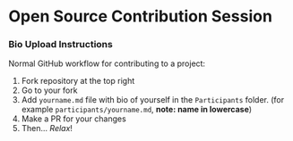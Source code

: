 # Open Source Contribution Session

### Bio Upload Instructions

Normal GitHub workflow for contributing to a project:

1. Fork repository at the top right
2. Go to your fork
3. Add `yourname.md` file with bio of yourself in the `Participants` folder. (for example `participants/yourname.md`, **note: name in lowercase**)
4. Make a PR for your changes
5. Then... *Relax*!
